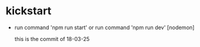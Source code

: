 ﻿# kickstart
- run command 'npm run start'
  or run command 'npm run dev' [nodemon]


  this is the commit of 18-03-25
